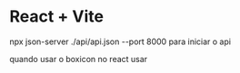 # React + Vite
npx json-server ./api/api.json --port 8000
para iniciar o api

quando usar o boxicon no react usar 
